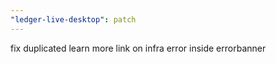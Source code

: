 ```yaml
---
"ledger-live-desktop": patch
---
```


fix duplicated learn more link on infra error inside errorbanner
